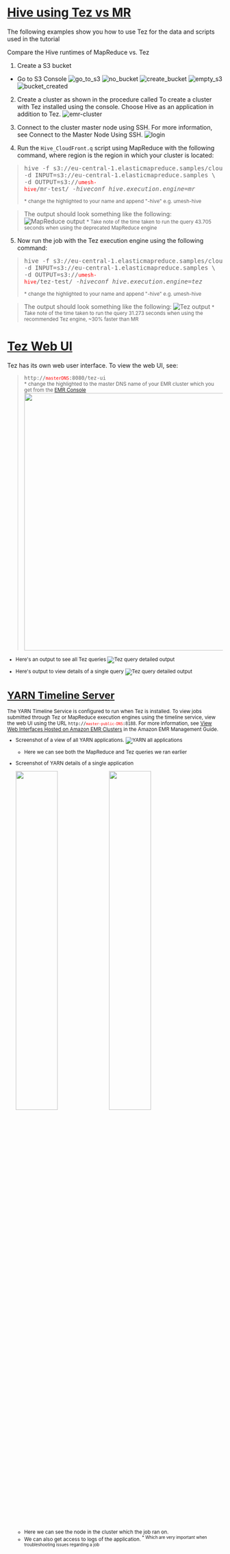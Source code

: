 # [Hive using Tez vs MR](https://docs.aws.amazon.com/emr/latest/ReleaseGuide/tez-using.html)
The following examples show you how to use Tez for the data and scripts used in the tutorial

Compare the Hive runtimes of MapReduce vs. Tez
1. Create a S3 bucket
  * Go to S3 Console
  ![go_to_s3](resources/go_to_s3.png)
  ![no_bucket](resources/no_bucket.png)
  ![create_bucket](resources/create_bucket.png)
  ![empty_s3](resources/empty_s3.png)
  ![bucket_created](resources/bucket_created.png)

2. Create a cluster as shown in the procedure called To create a cluster with Tez installed using the console. Choose Hive as an application in addition to Tez.
![emr-cluster](resources/emr-cluster.png)

3. Connect to the cluster master node using SSH. For more information, see Connect to the Master Node Using SSH.
![login](resources/login.png)

4. Run the `Hive_CloudFront.q` script using MapReduce with the following command, where region is the region in which your cluster is located:
  > <pre>hive -f s3://eu-central-1.elasticmapreduce.samples/cloudfront/code/Hive_CloudFront.q \<br />-d INPUT=s3://eu-central-1.elasticmapreduce.samples \<br />-d OUTPUT=s3://<code style="color:red;"/>umesh-hive</code>/mr-test/ <i>-hiveconf hive.execution.engine=mr</i></pre>
  > <small> * change the highlighted to your name and append "-hive" e.g. umesh-hive</small>

  > The output should look something like the following:  
![MapReduce output](resources/hive-mr0.png)
<small>* Take note of the time taken to run the query 43.705 seconds when using the deprecated MapReduce engine </small>

5. Now run the job with the Tez execution engine using the following command:
  > <pre>hive -f s3://eu-central-1.elasticmapreduce.samples/cloudfront/code/Hive_CloudFront.q \<br />-d INPUT=s3://eu-central-1.elasticmapreduce.samples \<br />-d OUTPUT=s3://<code style="color:red;"/>umesh-hive</code>/tez-test/ <i>-hiveconf hive.execution.engine=tez</i></pre>
  > <small> * change the highlighted to your name and append "-hive" e.g. umesh-hive</small>

  > The output should look something like the following:
![Tez output](resources/hive-tez.png)
<small> * Take note of the time taken to run the query 31.273 seconds when using the recommended Tez engine, ~30% faster than MR </small>

# [Tez Web UI](https://docs.aws.amazon.com/emr/latest/ReleaseGuide/tez-web-ui.html)

Tez has its own web user interface. To view the web UI, see:
  > <code>http://<code style="color:red;">masterDNS</code>:8080/tez-ui</code><br /><small> * change the highlighted to the master DNS name of your EMR cluster which you get from the <a href="https://eu-central-1.console.aws.amazon.com/elasticmapreduce/home?region=eu-central-1#cluster-list:">EMR Console</a>
  > <img src="resources/emr-clusterDNS.png" width="600px"> </img>

* Here's an output to see all Tez queries
![Tez query detailed output](resources/hive-tez1.png)

* Here's output to view details of a single query
![Tez query detailed output](resources/hive-tez2.png)

# [YARN Timeline Server](https://docs.aws.amazon.com/emr/latest/ReleaseGuide/tez-timeline-server.html)

The YARN Timeline Service is configured to run when Tez is installed. To view jobs submitted through Tez or MapReduce execution engines using the timeline service, view the web UI using the URL <code>http://<code style="color:red;">master-public-DNS</code>:8188</code>. For more information, see [View Web Interfaces Hosted on Amazon EMR Clusters](https://docs.aws.amazon.com/emr/latest/ManagementGuide/emr-web-interfaces.html) in the Amazon EMR Management Guide.

  * Screenshot of a view of all YARN applications.
  ![YARN all applications](resources/hive-mr1.png)  
    * Here we can see both the MapReduce and Tez queries we ran earlier


  * Screenshot of YARN details of a single application
    <p float="left" width="100%"><img src="resources/hive-mr2.png" width="45%" /><img src="resources/hive-mr3.png" width="45%" /></p>
     <ul><li>Here we can see the node in the cluster which the job ran on. </li><li>We can also get access to logs of the application.<sup> * Which are very important when troubleshooting issues regarding a job</sup> </li></ul>
